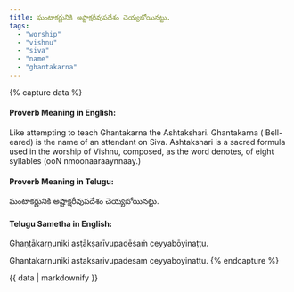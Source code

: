 ```yaml
---
title: ఘంటాకర్ణునికి అష్టాక్షరీవుపదేశం చెయ్యబోయినట్టు.
tags:
  - "worship"
  - "vishnu"
  - "siva"
  - "name"
  - "ghantakarna"
---
```


{% capture data %}
#### Proverb Meaning in English:
Like attempting to teach Ghantakarna the Ashtakshari.
Ghantakarna ( Bell-eared) is the name of an attendant on Siva.
Ashtakshari is a sacred formula used in the worship of Vishnu, composed, as the word denotes, of eight syllables (ooN nmoonaaraaynnaay.)

#### Proverb Meaning in Telugu:
ఘంటాకర్ణునికి అష్టాక్షరీవుపదేశం చెయ్యబోయినట్టు.

#### Telugu Sametha in English:
Ghaṇṭākarṇuniki aṣṭākṣarīvupadēśaṁ ceyyabōyinaṭṭu.

Ghantakarnuniki astaksarivupadesam ceyyaboyinattu.
{% endcapture %}

{{ data | markdownify }}

